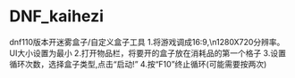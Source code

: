 # DNF_kaihezi
dnf110版本开迷雾盒子/自定义盒子工具
1.将游戏调成16:9,\n1280X720分辨率。UI大小设置为最小
2.打开物品栏，将要开的盒子放在消耗品的第一个格子
3.设置循环次数，选择盒子类型,点击“启动!”
4.按“F10”终止循环(可能需要按两次)

